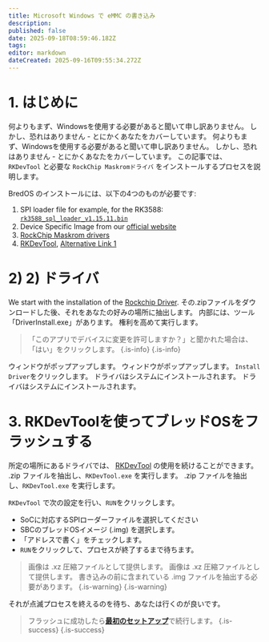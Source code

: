 ```yaml
---
title: Microsoft Windows で eMMC の書き込み
description:
published: false
date: 2025-09-18T08:59:46.182Z
tags:
editor: markdown
dateCreated: 2025-09-16T09:55:34.272Z
---
```


# 1. はじめに

何よりもまず、Windowsを使用する必要があると聞いて申し訳ありません。
しかし、恐れはありません - とにかくあなたをカバーしています。
何よりもまず、Windowsを使用する必要があると聞いて申し訳ありません。
しかし、恐れはありません - とにかくあなたをカバーしています。
この記事では、 `RKDevTool` と必要な `RockChip Maskromドライバ` をインストールするプロセスを説明します。

BredOS のインストールには、以下の4つのものが必要です:

1. SPI loader file for example, for the RK3588: [`rk3588_spl_loader_v1.15.11.bin`](https://dl.radxa.com/rock5/sw/images/loader/rk3588_spl_loader_v1.15.11.bin)
2. Device Specific Image from our [official website](https://bredos.org/download.html)
3. [RockChip Maskrom drivers](https://dl.radxa.com/tools/windows/)
4. [RKDevTool](https://docs.radxa.com/en/compute-module/cm5/radxa-os/low-level-dev/rkdevtool), [Alternative Link 1](https://dl.radxa.com/tools/windows/)

# 2) 2) ドライバ

We start with the installation of the [Rockchip Driver](https://dl.radxa.com/tools/windows/DriverAssitant_v5.0.zip). その.zipファイルをダウンロードした後、それをあなたの好みの場所に抽出します。
内部には、ツール「DriverInstall.exe」があります。 権利を高めて実行します。

> 「このアプリでデバイスに変更を許可しますか？」と聞かれた場合は、「はい」をクリックします。
> {.is-info}
> {.is-info}

ウィンドウがポップアップします。 ウィンドウがポップアップします。 `Install Driver`をクリックします。 ドライバはシステムにインストールされます。 ドライバはシステムにインストールされます。

# 3. RKDevToolを使ってブレッドOSをフラッシュする

所定の場所にあるドライバでは、 [RKDevTool](https://docs.radxa.com/en/compute-module/cm5/radxa-os/low-level-dev/rkdevtool) の使用を続けることができます。 .zip ファイルを抽出し、`RKDevTool.exe` を実行します。 .zip ファイルを抽出し、`RKDevTool.exe` を実行します。

`RKDevTool` で次の設定を行い、`RUN`をクリックします。

- SoCに対応するSPIローダーファイルを選択してください
- SBCのブレッドOSイメージ (.img) を選択します。
- 「アドレスで書く」をチェックします。
- `RUN`をクリックして、プロセスが終了するまで待ちます。

> 画像は .xz 圧縮ファイルとして提供します。 画像は .xz 圧縮ファイルとして提供します。 書き込みの前に含まれている .img ファイルを抽出する必要があります。
> {.is-warning}
> {.is-warning}

それが点滅プロセスを終えるのを待ち、あなたは行くのが良いです。

> フラッシュに成功したら[**最初のセットアップ**](/en/install/first-setup)で続行します。
> {.is-success}
> {.is-success}